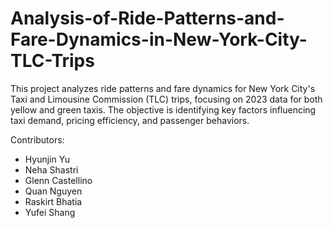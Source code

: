 # Analysis-of-Ride-Patterns-and-Fare-Dynamics-in-New-York-City-TLC-Trips
This project analyzes ride patterns and fare dynamics for New York City's Taxi and Limousine Commission (TLC) trips, focusing on 2023 data for both yellow and green taxis. The objective is identifying key factors influencing taxi demand, pricing efficiency, and passenger behaviors.

Contributors:
- Hyunjin Yu
- Neha Shastri
- Glenn Castellino
- Quan Nguyen
- Raskirt Bhatia
- Yufei Shang
